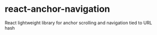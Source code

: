 # react-anchor-navigation
React lightweight library for anchor scrolling and navigation tied to URL hash
